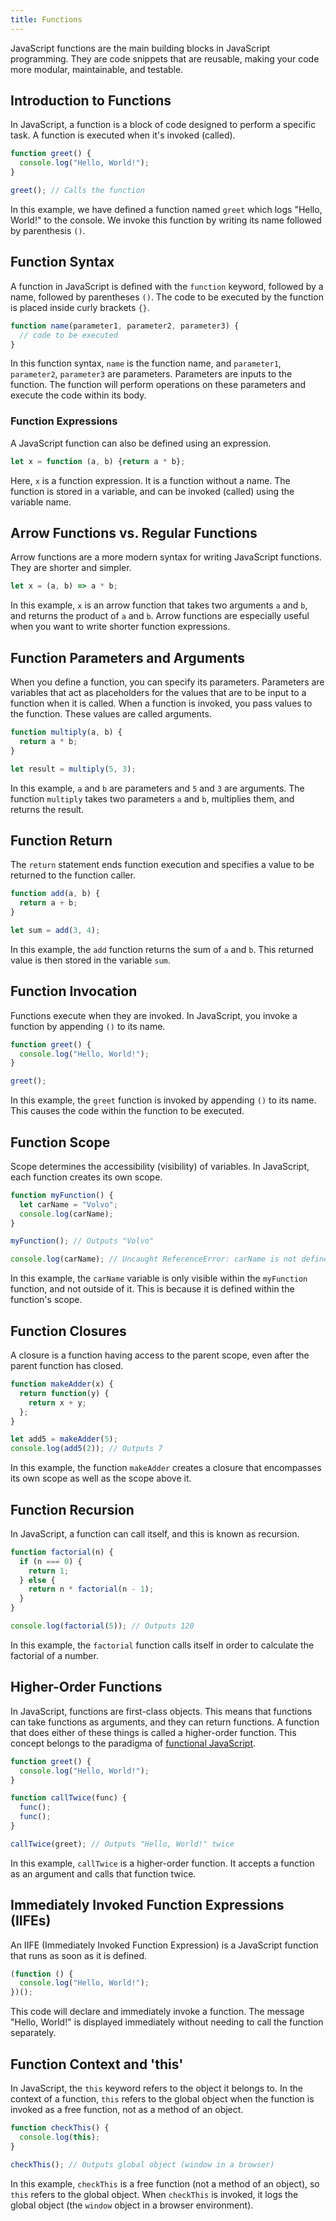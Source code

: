 ```yaml
---
title: Functions
--- 
```


<head>
<title>JavaScript Functions Cheat sheet</title>
</head>


JavaScript functions are the main building blocks in JavaScript programming. They are code snippets that are reusable, making your code more modular, maintainable, and testable.

## Introduction to Functions

In JavaScript, a function is a block of code designed to perform a specific task. A function is executed when it's invoked (called).

```javascript
function greet() {
  console.log("Hello, World!");
}

greet(); // Calls the function
```

In this example, we have defined a function named `greet` which logs "Hello, World!" to the console. We invoke this function by writing its name followed by parenthesis `()`.

## Function Syntax

A function in JavaScript is defined with the `function` keyword, followed by a name, followed by parentheses `()`. The code to be executed by the function is placed inside curly brackets `{}`.

```javascript
function name(parameter1, parameter2, parameter3) {
  // code to be executed
}
```

In this function syntax, `name` is the function name, and `parameter1`, `parameter2`, `parameter3` are parameters. Parameters are inputs to the function. The function will perform operations on these parameters and execute the code within its body.

### Function Expressions

A JavaScript function can also be defined using an expression.

```javascript
let x = function (a, b) {return a * b};
```

Here, `x` is a function expression. It is a function without a name. The function is stored in a variable, and can be invoked (called) using the variable name.

## Arrow Functions vs. Regular Functions

Arrow functions are a more modern syntax for writing JavaScript functions. They are shorter and simpler.

```javascript
let x = (a, b) => a * b;
```

In this example, `x` is an arrow function that takes two arguments `a` and `b`, and returns the product of `a` and `b`. Arrow functions are especially useful when you want to write shorter function expressions.

## Function Parameters and Arguments

When you define a function, you can specify its parameters. Parameters are variables that act as placeholders for the values that are to be input to a function when it is called. When a function is invoked, you pass values to the function. These values are called arguments.

```javascript
function multiply(a, b) {
  return a * b;
}

let result = multiply(5, 3);
```

In this example, `a` and `b` are parameters and `5` and `3` are arguments. The function `multiply` takes two parameters `a` and `b`, multiplies them, and returns the result.

## Function Return

The `return` statement ends function execution and specifies a value to be returned to the function caller.

```javascript
function add(a, b) {
  return a + b;
}

let sum = add(3, 4);
```

In this example, the `add` function returns the sum of `a` and `b`. This returned value is then stored in the variable `sum`.

## Function Invocation

Functions execute when they are invoked. In JavaScript, you invoke a function by appending `()` to its name.

```javascript
function greet() {
  console.log("Hello, World!");
}

greet();
```

In this example, the `greet` function is invoked by appending `()` to its name. This causes the code within the function to be executed.

## Function Scope

Scope determines the accessibility (visibility) of variables. In JavaScript, each function creates its own scope.

```javascript
function myFunction() {
  let carName = "Volvo"; 
  console.log(carName);
}

myFunction(); // Outputs "Volvo"

console.log(carName); // Uncaught ReferenceError: carName is not defined
```

In this example, the `carName` variable is only visible within the `myFunction` function, and not outside of it. This is because it is defined within the function's scope.

## Function Closures

A closure is a function having access to the parent scope, even after the parent function has closed.

```javascript
function makeAdder(x) {
  return function(y) {
    return x + y;
  };
}

let add5 = makeAdder(5);
console.log(add5(2)); // Outputs 7
```

In this example, the function `makeAdder` creates a closure that encompasses its own scope as well as the scope above it.

## Function Recursion

In JavaScript, a function can call itself, and this is known as recursion.

```javascript
function factorial(n) {
  if (n === 0) {
    return 1;
  } else {
    return n * factorial(n - 1);
  }
}

console.log(factorial(5)); // Outputs 120
```

In this example, the `factorial` function calls itself in order to calculate the factorial of a number.

## Higher-Order Functions

In JavaScript, functions are first-class objects. This means that functions can take functions as arguments, and they can return functions. A function that does either of these things is called a higher-order function.
This concept belongs to the paradigma of <a href="/javascript/functional-javascript">functional JavaScript</a>. 

```javascript
function greet() {
  console.log("Hello, World!");
}

function callTwice(func) {
  func();
  func();
}

callTwice(greet); // Outputs "Hello, World!" twice
```

In this example, `callTwice` is a higher-order function. It accepts a function as an argument and calls that function twice.

## Immediately Invoked Function Expressions (IIFEs)

An IIFE (Immediately Invoked Function Expression) is a JavaScript function that runs as soon as it is defined.

```javascript
(function () {
  console.log("Hello, World!");
})();
```

This code will declare and immediately invoke a function. The message "Hello, World!" is displayed immediately without needing to call the function separately.

## Function Context and 'this'

In JavaScript, the `this` keyword refers to the object it belongs to. In the context of a function, `this` refers to the global object when the function is invoked as a free function, not as a method of an object.

```javascript
function checkThis() {
  console.log(this);
}

checkThis(); // Outputs global object (window in a browser)
```

In this example, `checkThis` is a free function (not a method of an object), so `this` refers to the global object. When `checkThis` is invoked, it logs the global object (the `window` object in a browser environment).




<script type="application/ld+json" dangerouslySetInnerHTML={{__html: 
` 
{
  "@context": "https://schema.org",
  "@type": "FAQPage",
  "mainEntity": [{
    "@type": "Question",
    "name": "What is a function in JavaScript?",
    "acceptedAnswer": {
      "@type": "Answer",
      "text": "In JavaScript, a function is a block of code designed to perform a specific task. A function is executed when it's invoked (called)."
    }
  }, {
    "@type": "Question",
    "name": "How do you define a function in JavaScript?",
    "acceptedAnswer": {
      "@type": "Answer",
      "text": "A function in JavaScript is defined with the function keyword, followed by a name, followed by parentheses (). The code to be executed by the function is placed inside curly brackets {}."
    }
  }, {
    "@type": "Question",
    "name": "What is a function expression in JavaScript?",
    "acceptedAnswer": {
      "@type": "Answer",
      "text": "A JavaScript function can also be defined using an expression. It is a function without a name. The function is stored in a variable, and can be invoked (called) using the variable name."
    }
  }, {
    "@type": "Question",
    "name": "What are arrow functions in JavaScript?",
    "acceptedAnswer": {
      "@type": "Answer",
      "text": "Arrow functions are a more modern syntax for writing JavaScript functions. They are shorter and simpler. They are especially useful when you want to write shorter function expressions."
    }
  }, {
    "@type": "Question",
    "name": "What are function parameters and arguments in JavaScript?",
    "acceptedAnswer": {
      "@type": "Answer",
      "text": "When you define a function, you can specify its parameters. Parameters are variables that act as placeholders for the values that are to be input to a function when it is called. When a function is invoked, you pass values to the function. These values are called arguments."
    }
  }, {
    "@type": "Question",
    "name": "What is the return statement in JavaScript functions?",
    "acceptedAnswer": {
      "@type": "Answer",
      "text": "The return statement ends function execution and specifies a value to be returned to the function caller."
    }
  }, {
    "@type": "Question",
    "name": "What is function scope in JavaScript?",
    "acceptedAnswer": {
      "@type": "Answer",
      "text": "Scope determines the accessibility (visibility) of variables. In JavaScript, each function creates its own scope."
    }
  }, {
    "@type": "Question",
    "name": "What is a closure in JavaScript?",
    "acceptedAnswer": {
      "@type": "Answer",
      "text": "A closure is a function having access to the parent scope, even after the parent function has closed."
    }
  }, {
    "@type": "Question",
    "name": "What is function recursion in JavaScript?",
    "acceptedAnswer": {
      "@type": "Answer",
      "text": "In JavaScript, a function can call itself, and this is known as recursion."
    }
  }, {
    "@type": "Question",
    "name": "What are higher-order functions in JavaScript?",
    "acceptedAnswer": {
      "@type": "Answer",
      "text": "In JavaScript, functions are first-class objects. This means that functions can take functions as arguments, and they can return functions. A function that does either of these things is called a higher-order function."
    }
  }, {
    "@type": "Question",
    "name": "What is an IIFE in JavaScript?",
    "acceptedAnswer": {
      "@type": "Answer",
      "text": "An IIFE (Immediately Invoked Function Expression) is a JavaScript function that runs as soon as it is defined."
    }
  }, {
    "@type": "Question",
    "name": "What is the this keyword in the context of a JavaScript function?",
    "acceptedAnswer": {
      "@type": "Answer",
      "text": "In JavaScript, the this keyword refers to the object it belongs to. In the context of a function, this refers to the global object when the function is invoked as a free function, not as a method of an object."
    }
  }]
}

`}}></script>